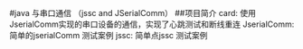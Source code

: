 #java 与串口通信 （jssc and JSerialComm）
##项目简介
card: 使用JserialComm实现的串口设备的通信，实现了心跳测试和断线重连
JserialComm: 简单的jserialComm 测试案例
jssc: 简单点jssc 测试案例